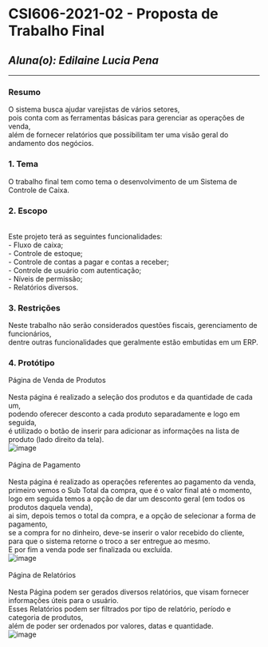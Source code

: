 # **CSI606-2021-02 - Proposta de Trabalho Final**

## *Aluna(o): Edilaine Lucia Pena*

--------------

<!-- Descrever um resumo sobre o trabalho. -->

### Resumo

  O sistema busca ajudar varejistas de vários setores, 
<br />pois conta com as ferramentas básicas para gerenciar as operações de venda, 
<br />além de fornecer relatórios que possibilitam ter uma visão geral do andamento dos negócios.

<!-- Apresentar o tema. -->
### 1. Tema

  O trabalho final tem como tema o desenvolvimento de um Sistema de Controle de Caixa.

<!-- Descrever e limitar o escopo da aplicação. -->
### 2. Escopo

<br />Este projeto terá as seguintes funcionalidades:
<br />- Fluxo de caixa;
<br />- Controle de estoque;
<br />- Controle de contas a pagar e contas a receber;
<br />- Controle de usuário com autenticação;
<br />- Níveis de permissão;
<br />- Relatórios diversos.

<!-- Apresentar restrições de funcionalidades e de escopo. -->
### 3. Restrições

  Neste trabalho não serão considerados questões fiscais, gerenciamento de funcionários, 
  <br />dentre outras funcionalidades que geralmente estão embutidas em um ERP.

<!-- Construir alguns protótipos para a aplicação, disponibilizá-los no Github e descrever o que foi considerado. //-->
### 4. Protótipo

  Página de Venda de Produtos
  <br />
  <br /> Nesta página é realizado a seleção dos produtos e da quantidade de cada um, 
  <br /> podendo oferecer desconto a cada produto separadamente e logo em seguida,
  <br /> é utilizado o botão de inserir para adicionar as informações na lista de produto (lado direito da tela).
  <br />
  ![image](https://user-images.githubusercontent.com/96508515/215234873-52bf2e49-acde-4310-8aac-51db6a232b1b.png)
  <br />
  <br /> Página de Pagamento
  <br />
  <br /> Nesta página é realizado as operações referentes ao pagamento da venda,
  <br /> primeiro vemos o Sub Total da compra, que é o valor final até o momento,
  <br /> logo em seguida temos a opção de dar um desconto geral (em todos os produtos daquela venda),
  <br /> ai sim, depois temos o total da compra, e a opção de selecionar a forma de pagamento,
  <br /> se a compra for no dinheiro, deve-se inserir o valor recebido do cliente,
  <br /> para que o sistema retorne o troco a ser entregue ao mesmo.
  <br /> E por fim a venda pode ser finalizada ou excluída.
  <br />
  ![image](https://user-images.githubusercontent.com/96508515/215234914-656e371b-3cd4-4a3c-b58f-41db10aa899f.png)
   <br />
   <br /> Página de Relatórios
   <br />
   <br /> Nesta Página podem ser gerados diversos relatórios, que visam fornecer informações úteis para o usuário.
   <br /> Esses Relatórios podem ser filtrados por tipo de relatório, período e categoria de produtos, 
   <br /> além de poder ser ordenados por valores, datas e quantidade.
   <br />
  ![image](https://user-images.githubusercontent.com/96508515/215237341-1c6dbc61-87dc-4cb0-857a-96a6cd90731b.png)




